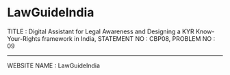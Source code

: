 # LawGuideIndia
TITLE : Digital Assistant for Legal Awareness and Designing a KYR Know-Your-Rights framework in India,
 STATEMENT NO : CBP08, PROBLEM NO : 09

-----------------------------------------------------------------------------------------------------
WEBSITE NAME : LawGuideIndia
